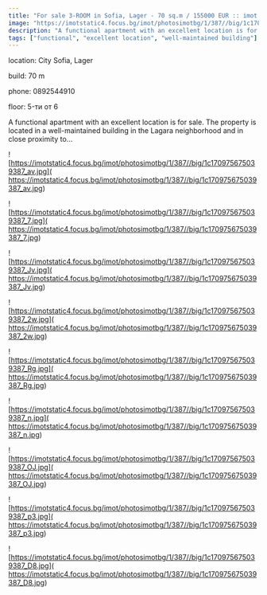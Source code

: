 ```yaml
---
title: "For sale 3-ROOM in Sofia, Lager - 70 sq.m / 155000 EUR :: imot.bg Ad"
image: "https://imotstatic4.focus.bg/imot/photosimotbg/1/387//big/1c170975675039387_aF.jpg"
description: "A functional apartment with an excellent location is for sale. The property is located in a well-maintained building in the Lagara neighborhood and in close proximity to..."
tags: ["functional", "excellent location", "well-maintained building"]
---
```


location: City Sofia, Lager

build: 70 m

phone: 0892544910

floor: 5-ти от 6

A functional apartment with an excellent location is for sale. The property is located in a well-maintained building in the Lagara neighborhood and in close proximity to...


![https://imotstatic4.focus.bg/imot/photosimotbg/1/387//big/1c170975675039387_av.jpg]( https://imotstatic4.focus.bg/imot/photosimotbg/1/387//big/1c170975675039387_av.jpg)


![https://imotstatic4.focus.bg/imot/photosimotbg/1/387//big/1c170975675039387_7.jpg]( https://imotstatic4.focus.bg/imot/photosimotbg/1/387//big/1c170975675039387_7.jpg)


![https://imotstatic4.focus.bg/imot/photosimotbg/1/387//big/1c170975675039387_Jv.jpg]( https://imotstatic4.focus.bg/imot/photosimotbg/1/387//big/1c170975675039387_Jv.jpg)


![https://imotstatic4.focus.bg/imot/photosimotbg/1/387//big/1c170975675039387_2w.jpg]( https://imotstatic4.focus.bg/imot/photosimotbg/1/387//big/1c170975675039387_2w.jpg)


![https://imotstatic4.focus.bg/imot/photosimotbg/1/387//big/1c170975675039387_Rg.jpg]( https://imotstatic4.focus.bg/imot/photosimotbg/1/387//big/1c170975675039387_Rg.jpg)


![https://imotstatic4.focus.bg/imot/photosimotbg/1/387//big/1c170975675039387_n.jpg]( https://imotstatic4.focus.bg/imot/photosimotbg/1/387//big/1c170975675039387_n.jpg)


![https://imotstatic4.focus.bg/imot/photosimotbg/1/387//big/1c170975675039387_OJ.jpg]( https://imotstatic4.focus.bg/imot/photosimotbg/1/387//big/1c170975675039387_OJ.jpg)


![https://imotstatic4.focus.bg/imot/photosimotbg/1/387//big/1c170975675039387_p3.jpg]( https://imotstatic4.focus.bg/imot/photosimotbg/1/387//big/1c170975675039387_p3.jpg)


![https://imotstatic4.focus.bg/imot/photosimotbg/1/387//big/1c170975675039387_D8.jpg]( https://imotstatic4.focus.bg/imot/photosimotbg/1/387//big/1c170975675039387_D8.jpg)


